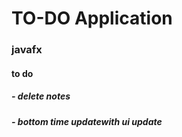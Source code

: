 # TO-DO Application

### javafx 


#### to do
##### - delete notes
##### - bottom time updatewith ui update
